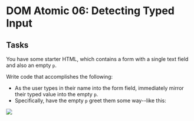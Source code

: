 # DOM Atomic 06: Detecting Typed Input

## Tasks

You have some starter HTML, which contains a form with a single text field and also an empty `p`.

Write code that accomplishes the following:

- As the user types in their name into the form field, immediately mirror their typed value into the empty `p`.
- Specifically, have the empty `p` greet them some way--like this:

![](http://cl.ly/fNYD/Screen%20Recording%202016-03-10%20at%2002.03%20AM.gif)
